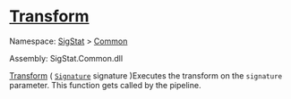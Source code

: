 # [Transform](./ITransformation-100663461.md)

Namespace: [SigStat]() > [Common](./../README.md)

Assembly: SigStat.Common.dll

[Transform](./ITransformation-100663461.md) ( [`Signature`](./../Signature.md) signature )Executes the transform on the `signature` parameter.  This function gets called by the pipeline.
